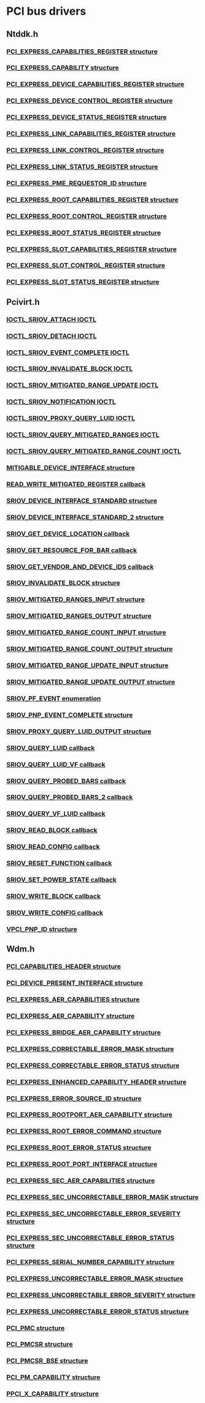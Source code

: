 # PCI bus drivers
## Ntddk.h
### [PCI_EXPRESS_CAPABILITIES_REGISTER structure](content\ntddk\ns-ntddk--pci-express-capabilities-register.md)
### [PCI_EXPRESS_CAPABILITY structure](content\ntddk\ns-ntddk--pci-express-capability.md)
### [PCI_EXPRESS_DEVICE_CAPABILITIES_REGISTER structure](content\ntddk\ns-ntddk--pci-express-device-capabilities-register.md)
### [PCI_EXPRESS_DEVICE_CONTROL_REGISTER structure](content\ntddk\ns-ntddk--pci-express-device-control-register.md)
### [PCI_EXPRESS_DEVICE_STATUS_REGISTER structure](content\ntddk\ns-ntddk--pci-express-device-status-register.md)
### [PCI_EXPRESS_LINK_CAPABILITIES_REGISTER structure](content\ntddk\ns-ntddk--pci-express-link-capabilities-register.md)
### [PCI_EXPRESS_LINK_CONTROL_REGISTER structure](content\ntddk\ns-ntddk--pci-express-link-control-register.md)
### [PCI_EXPRESS_LINK_STATUS_REGISTER structure](content\ntddk\ns-ntddk--pci-express-link-status-register.md)
### [PCI_EXPRESS_PME_REQUESTOR_ID structure](content\ntddk\ns-ntddk--pci-express-pme-requestor-id.md)
### [PCI_EXPRESS_ROOT_CAPABILITIES_REGISTER structure](content\ntddk\ns-ntddk--pci-express-root-capabilities-register.md)
### [PCI_EXPRESS_ROOT_CONTROL_REGISTER structure](content\ntddk\ns-ntddk--pci-express-root-control-register.md)
### [PCI_EXPRESS_ROOT_STATUS_REGISTER structure](content\ntddk\ns-ntddk--pci-express-root-status-register.md)
### [PCI_EXPRESS_SLOT_CAPABILITIES_REGISTER structure](content\ntddk\ns-ntddk--pci-express-slot-capabilities-register.md)
### [PCI_EXPRESS_SLOT_CONTROL_REGISTER structure](content\ntddk\ns-ntddk--pci-express-slot-control-register.md)
### [PCI_EXPRESS_SLOT_STATUS_REGISTER structure](content\ntddk\ns-ntddk--pci-express-slot-status-register.md)
## Pcivirt.h
### [IOCTL_SRIOV_ATTACH IOCTL](content\pcivirt\ni-pcivirt-ioctl-sriov-attach.md)
### [IOCTL_SRIOV_DETACH IOCTL](content\pcivirt\ni-pcivirt-ioctl-sriov-detach.md)
### [IOCTL_SRIOV_EVENT_COMPLETE IOCTL](content\pcivirt\ni-pcivirt-ioctl-sriov-event-complete.md)
### [IOCTL_SRIOV_INVALIDATE_BLOCK IOCTL](content\pcivirt\ni-pcivirt-ioctl-sriov-invalidate-block.md)
### [IOCTL_SRIOV_MITIGATED_RANGE_UPDATE IOCTL](content\pcivirt\ni-pcivirt-ioctl-sriov-mitigated-range-update.md)
### [IOCTL_SRIOV_NOTIFICATION IOCTL](content\pcivirt\ni-pcivirt-ioctl-sriov-notification.md)
### [IOCTL_SRIOV_PROXY_QUERY_LUID IOCTL](content\pcivirt\ni-pcivirt-ioctl-sriov-proxy-query-luid.md)
### [IOCTL_SRIOV_QUERY_MITIGATED_RANGES IOCTL](content\pcivirt\ni-pcivirt-ioctl-sriov-query-mitigated-ranges.md)
### [IOCTL_SRIOV_QUERY_MITIGATED_RANGE_COUNT IOCTL](content\pcivirt\ni-pcivirt-ioctl-sriov-query-mitigated-range-count.md)
### [MITIGABLE_DEVICE_INTERFACE structure](content\pcivirt\ns-pcivirt--mitigable-device-interface.md)
### [READ_WRITE_MITIGATED_REGISTER callback](content\pcivirt\nc-pcivirt-read-write-mitigated-register.md)
### [SRIOV_DEVICE_INTERFACE_STANDARD structure](content\pcivirt\ns-pcivirt--sriov-device-interface-standard.md)
### [SRIOV_DEVICE_INTERFACE_STANDARD_2 structure](content\pcivirt\ns-pcivirt--sriov-device-interface-standard-2.md)
### [SRIOV_GET_DEVICE_LOCATION callback](content\pcivirt\nc-pcivirt-sriov-get-device-location.md)
### [SRIOV_GET_RESOURCE_FOR_BAR callback](content\pcivirt\nc-pcivirt-sriov-get-resource-for-bar.md)
### [SRIOV_GET_VENDOR_AND_DEVICE_IDS callback](content\pcivirt\nc-pcivirt-sriov-get-vendor-and-device-ids.md)
### [SRIOV_INVALIDATE_BLOCK structure](content\pcivirt\ns-pcivirt--sriov-invalidate-block.md)
### [SRIOV_MITIGATED_RANGES_INPUT structure](content\pcivirt\ns-pcivirt--sriov-mitigated-ranges-input.md)
### [SRIOV_MITIGATED_RANGES_OUTPUT structure](content\pcivirt\ns-pcivirt--sriov-mitigated-ranges-output.md)
### [SRIOV_MITIGATED_RANGE_COUNT_INPUT structure](content\pcivirt\ns-pcivirt--sriov-mitigated-range-count-input.md)
### [SRIOV_MITIGATED_RANGE_COUNT_OUTPUT structure](content\pcivirt\ns-pcivirt--sriov-mitigated-range-count-output.md)
### [SRIOV_MITIGATED_RANGE_UPDATE_INPUT structure](content\pcivirt\ns-pcivirt--sriov-mitigated-range-update-input.md)
### [SRIOV_MITIGATED_RANGE_UPDATE_OUTPUT structure](content\pcivirt\ns-pcivirt--sriov-mitigated-range-update-output.md)
### [SRIOV_PF_EVENT enumeration](content\pcivirt\ne-pcivirt--sriov-pf-event.md)
### [SRIOV_PNP_EVENT_COMPLETE structure](content\pcivirt\ns-pcivirt--sriov-pnp-event-complete.md)
### [SRIOV_PROXY_QUERY_LUID_OUTPUT structure](content\pcivirt\ns-pcivirt--sriov-proxy-query-luid-output.md)
### [SRIOV_QUERY_LUID callback](content\pcivirt\nc-pcivirt-sriov-query-luid.md)
### [SRIOV_QUERY_LUID_VF callback](content\pcivirt\nc-pcivirt-sriov-query-luid-vf.md)
### [SRIOV_QUERY_PROBED_BARS callback](content\pcivirt\nc-pcivirt-sriov-query-probed-bars.md)
### [SRIOV_QUERY_PROBED_BARS_2 callback](content\pcivirt\nc-pcivirt-sriov-query-probed-bars-2.md)
### [SRIOV_QUERY_VF_LUID callback](content\pcivirt\nc-pcivirt-sriov-query-vf-luid.md)
### [SRIOV_READ_BLOCK callback](content\pcivirt\nc-pcivirt-sriov-read-block.md)
### [SRIOV_READ_CONFIG callback](content\pcivirt\nc-pcivirt-sriov-read-config.md)
### [SRIOV_RESET_FUNCTION callback](content\pcivirt\nc-pcivirt-sriov-reset-function.md)
### [SRIOV_SET_POWER_STATE callback](content\pcivirt\nc-pcivirt-sriov-set-power-state.md)
### [SRIOV_WRITE_BLOCK callback](content\pcivirt\nc-pcivirt-sriov-write-block.md)
### [SRIOV_WRITE_CONFIG callback](content\pcivirt\nc-pcivirt-sriov-write-config.md)
### [VPCI_PNP_ID structure](content\pcivirt\ns-pcivirt--vpci-pnp-id.md)
## Wdm.h
### [PCI_CAPABILITIES_HEADER structure](content\wdm\ns-wdm--pci-capabilities-header.md)
### [PCI_DEVICE_PRESENT_INTERFACE structure](content\wdm\ns-wdm--pci-device-present-interface.md)
### [PCI_EXPRESS_AER_CAPABILITIES structure](content\wdm\ns-wdm--pci-express-aer-capabilities.md)
### [PCI_EXPRESS_AER_CAPABILITY structure](content\wdm\ns-wdm--pci-express-aer-capability.md)
### [PCI_EXPRESS_BRIDGE_AER_CAPABILITY structure](content\wdm\ns-wdm--pci-express-bridge-aer-capability.md)
### [PCI_EXPRESS_CORRECTABLE_ERROR_MASK structure](content\wdm\ns-wdm--pci-express-correctable-error-mask.md)
### [PCI_EXPRESS_CORRECTABLE_ERROR_STATUS structure](content\wdm\ns-wdm--pci-express-correctable-error-status.md)
### [PCI_EXPRESS_ENHANCED_CAPABILITY_HEADER structure](content\wdm\ns-wdm--pci-express-enhanced-capability-header.md)
### [PCI_EXPRESS_ERROR_SOURCE_ID structure](content\wdm\ns-wdm--pci-express-error-source-id.md)
### [PCI_EXPRESS_ROOTPORT_AER_CAPABILITY structure](content\wdm\ns-wdm--pci-express-rootport-aer-capability.md)
### [PCI_EXPRESS_ROOT_ERROR_COMMAND structure](content\wdm\ns-wdm--pci-express-root-error-command.md)
### [PCI_EXPRESS_ROOT_ERROR_STATUS structure](content\wdm\ns-wdm--pci-express-root-error-status.md)
### [PCI_EXPRESS_ROOT_PORT_INTERFACE structure](content\wdm\ns-wdm--pci-express-root-port-interface.md)
### [PCI_EXPRESS_SEC_AER_CAPABILITIES structure](content\wdm\ns-wdm--pci-express-sec-aer-capabilities.md)
### [PCI_EXPRESS_SEC_UNCORRECTABLE_ERROR_MASK structure](content\wdm\ns-wdm--pci-express-sec-uncorrectable-error-mask.md)
### [PCI_EXPRESS_SEC_UNCORRECTABLE_ERROR_SEVERITY structure](content\wdm\ns-wdm--pci-express-sec-uncorrectable-error-severity.md)
### [PCI_EXPRESS_SEC_UNCORRECTABLE_ERROR_STATUS structure](content\wdm\ns-wdm--pci-express-sec-uncorrectable-error-status.md)
### [PCI_EXPRESS_SERIAL_NUMBER_CAPABILITY structure](content\wdm\ns-wdm--pci-express-serial-number-capability.md)
### [PCI_EXPRESS_UNCORRECTABLE_ERROR_MASK structure](content\wdm\ns-wdm--pci-express-uncorrectable-error-mask.md)
### [PCI_EXPRESS_UNCORRECTABLE_ERROR_SEVERITY structure](content\wdm\ns-wdm--pci-express-uncorrectable-error-severity.md)
### [PCI_EXPRESS_UNCORRECTABLE_ERROR_STATUS structure](content\wdm\ns-wdm--pci-express-uncorrectable-error-status.md)
### [PCI_PMC structure](content\wdm\ns-wdm--pci-pmc.md)
### [PCI_PMCSR structure](content\wdm\ns-wdm--pci-pmcsr.md)
### [PCI_PMCSR_BSE structure](content\wdm\ns-wdm--pci-pmcsr-bse.md)
### [PCI_PM_CAPABILITY structure](content\wdm\ns-wdm--pci-pm-capability.md)
### [PPCI_X_CAPABILITY structure](content\wdm\ns-wdm-ppci-x-capability.md)
